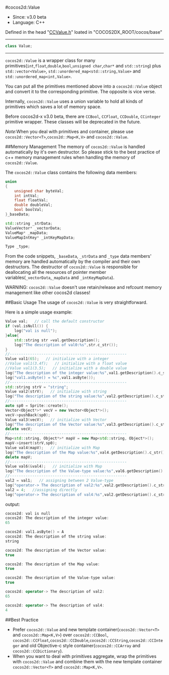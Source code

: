 #cocos2d::Value

- Since: v3.0 beta
- Language: C++

Defined in the head "[CCValue.h](https://github.com/andyque/cocos2d-x/blob/develop/cocos/base/CCValue.h)" loated in "COCOS2DX_ROOT/cocos/base"

---

```cpp
class Value;
```

---

`cocos2d::Value` is a wrapper class for many primitives(`int`,`float`,`double`,`bool`,`unsigned char`,`char*` and `std::string`) plus `std::vector<Value>`, `std::unordered_map<std::string,Value>` and `std::unordered_map<int,Value>`.

You can put all the primitives mentioned above into a `cocos2d::Value` object and convert it to the corresponding primitive. The opposite is vice verse.

Internally, `cocos2d::Value` uses a union variable to hold all kinds of primitives which saves a lot of memory space.

Before cocos2d-x v3.0 beta, there are `CCBool`, `CCFloat`, `CCDouble`, `CCinteger` primitive wrapper. These classes will be deprecated in the future.

*Note*:When you deal with primitives and container, please use `cocos2d::Vector<T>`,`cocos2d::Map<K,V>` and `cocos2d::Value`.


##Memory Management
The memory of `cocos2d::Value` is handled automatically by it's own destructor. So please stick to the best practice of c++ memory management rules when handling the memory of `cocos2d::Value`.

The `cocos2d::Value` class contains the following data members:

```cpp
union
{
    unsigned char byteVal;
    int intVal;
    float floatVal;
    double doubleVal;
    bool boolVal;
}_baseData;

std::string _strData;
ValueVector* _vectorData;
ValueMap* _mapData;
ValueMapIntKey* _intKeyMapData;

Type _type;
```

From the code snippets, `_baseData`, `_strData` and `_type` data members' memory are handled automatically by the compiler and their own destructors. The destructor of `cocos2d::Value` is responsible for deallocating all the resources of pointer member variables(`_vectorData`,`_mapData` and `_intKeyMapData`).

WARNING: `cocos2d::Value` doesn't use retain/release and refcount memory management like other cocos2d classes!

##Basic Usage
The usage of `cocos2d::Value` is very straightforward.

Here is a simple usage example:

```cpp
Value val;   // call the default constructor
if (val.isNull()) {
	log("val is null");
}else{
	std::string str =val.getDescription();
	log("The description of val0:%s",str.c_str());
}
//----------------------------------------------------
Value val1(65);   // initialize with a integer
//Value val1(3.4f);   // initialize with a float value
//Value val1(3.5);   // initialize with a double value
log("The description of the integer value:%s",val1.getDescription().c_str());
log("val1.asByte() = %c",val1.asByte());
//----------------------------------------------------
std::string strV = "string";
Value val2(strV);   // initialize with string
log("The description of the string value:%s",val2.getDescription().c_str());
//----------------------------------------------------
auto sp0 = Sprite::create();
Vector<Object*>* vecV = new Vector<Object*>();
vecV->pushBack(sp0);
Value val3(vecV);   // initialize with Vector
log("The description of the Vector value:%s",val3.getDescription().c_str());
delete vecV;
//----------------------------------------------------
Map<std::string, Object*>* mapV = new Map<std::string, Object*>();
mapV->insert(strV,sp0);
Value val4(mapV);   // initialize with Map
log("The description of the Map value:%s",val4.getDescription().c_str());
delete mapV;
//----------------------------------------------------
Value val6(&val4);   // initialize with Map
log("The description of the Value-type value:%s",val6.getDescription().c_str());
//----------------------------------------------------
val2 = val1;   // assigning between 2 Value-type
log("operator-> The description of val2:%s",val2.getDescription().c_str());
val2 = 4;   //assigning directly
log("operator-> The description of val4:%s",val2.getDescription().c_str());
```

output:

```cpp
cocos2d: val is null
cocos2d: The description of the integer value:
65

cocos2d: val1.asByte() = A
cocos2d: The description of the string value:
string

cocos2d: The description of the Vector value:
true

cocos2d: The description of the Map value:
true

cocos2d: The description of the Value-type value:
true

cocos2d: operator-> The description of val2:
65

cocos2d: operator-> The description of val4:
4
```

##Best Practice
- Prefer `cocos2d::Value` and new template container(`cocos2d::Vector<T>` and `cocos2d::Map<K,V>`) over `cocos2d::CCBool`, `cocos2d::CCFloat`,`cocos2d::CCDouble`,`cocos2d::CCString`,`cocos2d::CCInteger` and old Objective-c style container(`cocos2d::CCArray` and `cocos2d::CCDictionary`).
- When you want to deal with primitives aggregate, wrap the primitives with `cocos2d::Value` and combine them with the new template container `cocos2d::Vector<T>` and `cocos2d::Map<K,V>`.
